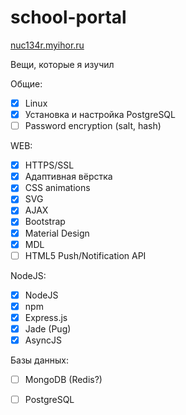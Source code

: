 # school-portal

[nuc134r.myihor.ru](http://nuc134r.myihor.ru)

Вещи, которые я изучил

Общие:
* [x] Linux
* [x] Установка и настройка PostgreSQL
* [ ] Password encryption (salt, hash)

WEB:
* [x] HTTPS/SSL
* [x] Адаптивная вёрстка
* [x] CSS animations
* [x] SVG
* [x] AJAX
* [x] Bootstrap
* [x] Material Design
* [x] MDL
* [ ] HTML5 Push/Notification API

NodeJS:
* [x] NodeJS
* [x] npm
* [x] Express.js
* [x] Jade (Pug)
* [x] AsyncJS

Базы данных:
* [ ] MongoDB (Redis?)
* [ ] PostgreSQL



